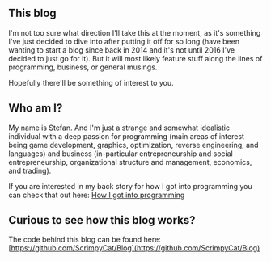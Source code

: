 This blog
---------

I'm not too sure what direction I'll take this at the moment, as it's something I've just decided to dive into after putting it off for so long (have been wanting to start a blog since back in 2014 and it's not until 2016 I've decided to just go for it). But it will most likely feature stuff along the lines of programming, business, or general musings.

Hopefully there'll be something of interest to you.


Who am I?
---------

My name is Stefan. And I'm just a strange and somewhat idealistic individual with a deep passion for programming (main areas of interest being game development, graphics, optimization, reverse engineering, and languages) and business (in-particular entrepreneurship and social entrepreneurship, organizational structure and management, economics, and trading). 

If you are interested in my back story for how I got into programming you can check that out here: [How I got into programming](../My-Programming-Backstory)


Curious to see how this blog works?
-----------------------------------

The code behind this blog can be found here: [https://github.com/ScrimpyCat/Blog](https://github.com/ScrimpyCat/Blog)